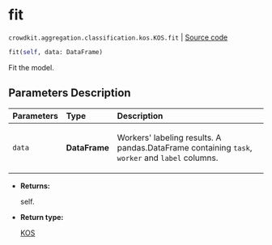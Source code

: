 # fit
`crowdkit.aggregation.classification.kos.KOS.fit` | [Source code](https://github.com/Toloka/crowd-kit/blob/v1.1.0.rc4/crowdkit/aggregation/classification/kos.py#L58)

```python
fit(self, data: DataFrame)
```

Fit the model.

## Parameters Description

| Parameters | Type | Description |
| :----------| :----| :-----------|
`data`|**DataFrame**|<p>Workers&#x27; labeling results. A pandas.DataFrame containing `task`, `worker` and `label` columns.</p>

* **Returns:**

  self.

* **Return type:**

  [KOS](crowdkit.aggregation.classification.kos.KOS.md)
